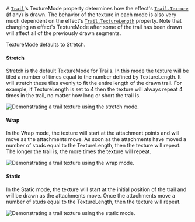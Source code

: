 A [`Trail`](https://create.roblox.com/docs/reference/engine/classes/Trail)'s TextureMode property determines how the effect's
[`Trail.Texture`](https://create.roblox.com/docs/reference/engine/classes/Trail#Texture) (if any) is drawn. The behavior of the texture in
each mode is also very much dependent on the effect's
[`Trail.TextureLength`](https://create.roblox.com/docs/reference/engine/classes/Trail#TextureLength) property. Note that changing an effect's
TextureMode after some of the trail has been drawn will affect all of the
previously drawn segments.

TextureMode defaults to Stretch.
#### Stretch

Stretch is the default TextureMode for Trails. In this mode the texture
will be tiled a number of times equal to the number defined by
TextureLength. It will stretch these tiles evenly to fit the entire length
of the drawn trail. For example, if TextureLength is set to 4 then the
texture will always repeat 4 times in the trail, no matter how long or
short the trail is.

![Demonstrating a trail texture using the stretch mode.](https://prod.docsiteassets.roblox.com/assets/legacy/TrailStretch.gif)
#### Wrap

In the Wrap mode, the texture will start at the attachment points and will
move as the attachments move. As soon as the attachments have moved a
number of studs equal to the TextureLength, then the texture will repeat.
The longer the trail is, the more times the texture will repeat.

![Demonstrating a trail texture using the wrap mode.](https://prod.docsiteassets.roblox.com/assets/legacy/TrailWrap.gif)
#### Static

In the Static mode, the texture will start at the initial position of the
trail and will be drawn as the attachments move. Once the attachments move
a number of studs equal to the TextureLength, then the texture will
repeat.

![Demonstrating a trail texture using the static mode.](https://prod.docsiteassets.roblox.com/assets/legacy/TrailStatic.gif)